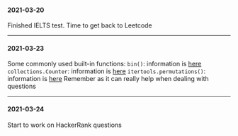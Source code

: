 #### 2021-03-20

Finished IELTS test. Time to get back to Leetcode

---

#### 2021-03-23

Some commonly used built-in functions:
`bin()`: information is [here](https://www.programiz.com/python-programming/methods/built-in/bin)
`collections.Counter`: information is [here](https://pymotw.com/2/collections/counter.html)
`itertools.permutations()`: information is [here](https://www.geeksforgeeks.org/python-itertools-permutations/)
Remember as it can really help when dealing with questions

---

#### 2021-03-24

Start to work on HackerRank questions